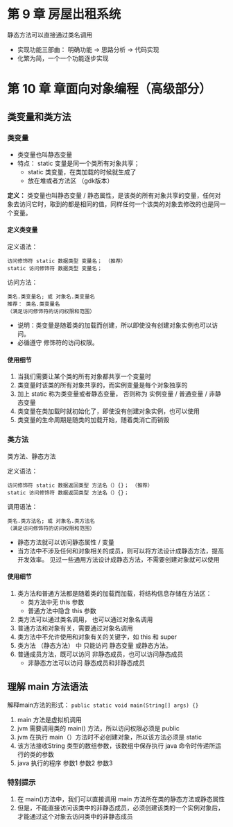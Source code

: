 # 第 9 章 房屋出租系统
静态方法可以直接通过类名调用
- 实现功能三部曲： 明确功能 -> 思路分析 -> 代码实现
- 化繁为简，一个一个功能逐步实现

# 第 10 章 章面向对象编程（高级部分）
## 类变量和类方法
### 类变量
- 类变量也叫静态变量
- 特点： static 变量是同一个类所有对象共享；
    - static 类变量，在类加载的时候就生成了
    - 放在堆或者方法区 （gdk版本）

**定义：** 类变量也叫静态变量 / 静态属性，是该类的所有对象共享的变量，任何对象去访问它时，取到的都是相同的值，同样任何一个该类的对象去修改的也是同一个变量。

#### 定义类变量
定义语法：
    
    访问修饰符 static 数据类型 变量名； （推荐）
    static 访问修饰符 数据类型 变量名；
访问方法：

    类名.类变量名; 或 对象名.类变量名
    推荐： 类名.类变量名
    （满足访问修饰符的访问权限和范围）
 - 说明：类变量是随着类的加载而创建，所以即使没有创建对象实例也可以访问。
 - 必循遵守 修饰符的访问权限。

#### 使用细节
1. 当我们需要让某个类的所有对象都共享一个变量时
2. 类变量时该类的所有对象共享的，而实例变量是每个对象独享的
3. 加上 static 称为类变量或者静态变量， 否则称为 实例变量 / 普通变量 / 非静态变量
4. 类变量在类加载时就初始化了，即使没有创建对象实例，也可以使用
5. 类变量的生命周期是随类的加载开始，随着类消亡而销毁
### 类方法
类方法、静态方法

定义语法：

    访问修饰符 static 数据返回类型 方法名（）{}； （推荐）
    static 访问修饰符 数据返回类型 方法名（）{}；

调用语法：

    类名.类方法名; 或 对象名.类方法名
    （满足访问修饰符的访问权限和范围）
- 静态方法就可以访问静态属性 / 变量
- 当方法中不涉及任何和对象相关的成员，则可以将方法设计成静态方法，提高开发效率。  见过一些通用方法设计成静态方法，不需要创建对象就可以使用
#### 使用细节
1. 类方法和普通方法都是随着类的加载而加载，将结构信息存储在方法区：
    - 类方法中无 this 参数
    - 普通方法中隐含 this 参数
2. 类方法可以通过类名调用， 也可以通过对象名调用
3. 普通方法和对象有关，需要通过对象名调用
4. 类方法中不允许使用和对象有关的关键字，如 this 和 super
5. 类方法 （静态方法） 中 只能访问 静态变量 或静态方法。
6. 普通成员方法，既可以访问 非静态成员，也可以访问静态成员
    - 非静态方法可以访问 静态成员和非静态成员

## 理解 main 方法语法
解释main方法的形式： ```public static void main(String[] args) {}```
1. main 方法是虚拟机调用
2. jvm 需要调用类的 main() 方法，所以访问权限必须是 public
3. jvm 在执行 main（）方法时不必创建对象，所以该方法必须是 static
4. 该方法接收String 类型的数组参数，该数组中保存执行 java 命令时传递所运行的类的参数
5. java 执行的程序 参数1 参数2 参数3
### 特别提示
1. 在 main()方法中，我们可以直接调用 main 方法所在类的静态方法或静态属性
2. 但是，不能直接访问该类中的非静态成员，必须创建该类的一个实例对象后，才能通过这个对象去访问类中的非静态成员

